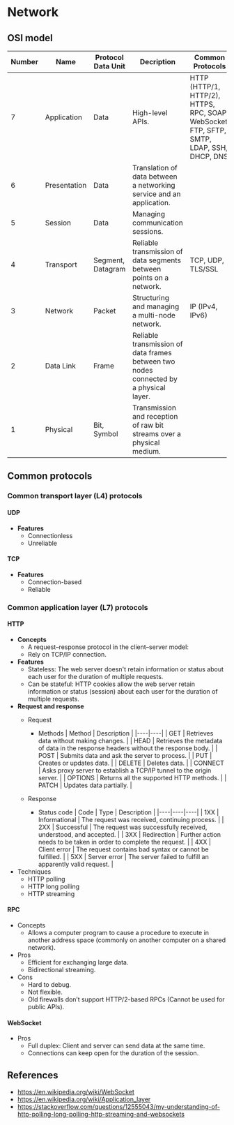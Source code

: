 # Network

## OSI model
| Number | Name | Protocol Data Unit | Decription | Common Protocols |
|----|----|----|----|----|
| 7 | Application | Data | High-level APIs. | HTTP (HTTP/1, HTTP/2), HTTPS, RPC, SOAP, WebSocket, FTP, SFTP, SMTP, LDAP, SSH, DHCP, DNS  |
| 6 | Presentation | Data | Translation of data between a networking service and an application. | |
| 5 | Session | Data | Managing communication sessions. | |
| 4 | Transport | Segment, Datagram | Reliable transmission of data segments between points on a network. | TCP, UDP, TLS/SSL |
| 3 | Network | Packet | Structuring and managing a multi-node network. | IP (IPv4, IPv6) |
| 2 | Data Link | Frame | Reliable transmission of data frames between two nodes connected by a physical layer. | |
| 1 | Physical | Bit, Symbol | Transmission and reception of raw bit streams over a physical medium. | |

## Common protocols
### Common transport layer (L4) protocols
#### UDP
- **Features**
   - Connectionless
   - Unreliable
#### TCP
- **Features**
   - Connection-based
   - Reliable
 
### Common application layer (L7) protocols
#### HTTP
- **Concepts**
   - A request–response protocol in the client–server model:
   - Rely on TCP/IP connection.
- **Features**
   - Stateless: The web server doesn't retain information or status about each user for the duration of multiple requests.
   - Can be stateful: HTTP cookies allow the web server retain information or status (session) about each user for the duration of multiple requests.
- **Request and response**
   - Request
      - Methods
        | Method | Description |
        |----|----|
        | GET | Retrieves data without making changes. |
        | HEAD | Retrieves the metadata of data in the response headers without the response body. |
        | POST | Submits data and ask the server to process. |
        | PUT | Creates or updates data. |
        | DELETE | Deletes data. |
        | CONNECT | Asks proxy server to establish a TCP/IP tunnel to the origin server. |
        | OPTIONS | Returns all the supported HTTP methods. |
        | PATCH | Updates data partially. |
        
   - Response
      - Status code
        | Code | Type | Description |
        |----|----|----|
        | 1XX | Informational | The request was received, continuing process. |
        | 2XX | Successful | The request was successfully received, understood, and accepted. |
        | 3XX | Redirection | Further action needs to be taken in order to complete the request. |
        | 4XX | Client error | The request contains bad syntax or cannot be fulfilled. |
        | 5XX | Server error | The server failed to fulfill an apparently valid request. |
- Techniques
   - HTTP polling
   - HTTP long polling
   - HTTP streaming

#### RPC
- Concepts
   - Allows a computer program to cause a procedure to execute in another address space (commonly on another computer on a shared network).
- Pros
   - Efficient for exchanging large data.
   - Bidirectional streaming.
- Cons
   - Hard to debug.
   - Not flexible.
   - Old firewalls don’t support HTTP/2-based RPCs (Cannot be used for public APIs).

#### WebSocket
- Pros
   - Full duplex: Client and server can send data at the same time.
   - Connections can keep open for the duration of the session.

## References
- https://en.wikipedia.org/wiki/WebSocket
- https://en.wikipedia.org/wiki/Application_layer
- https://stackoverflow.com/questions/12555043/my-understanding-of-http-polling-long-polling-http-streaming-and-websockets
